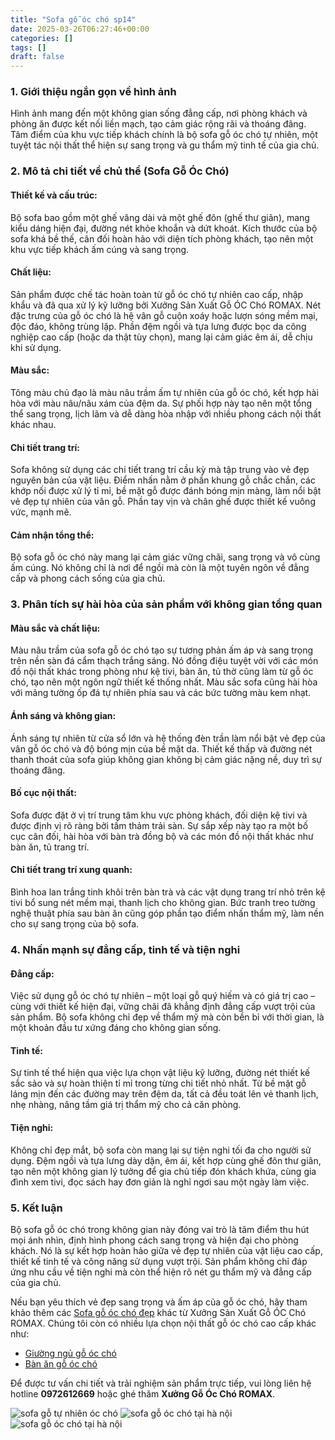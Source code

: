 ```yaml
---
title: "Sofa gỗ óc chó sp14"
date: 2025-03-26T06:27:46+00:00
categories: []
tags: []
draft: false
---
```

### 1. Giới thiệu ngắn gọn về hình ảnh

Hình ảnh mang đến một không gian sống đẳng cấp, nơi phòng khách và phòng ăn được kết nối liền mạch, tạo cảm giác rộng rãi và thoáng đãng. Tâm điểm của khu vực tiếp khách chính là bộ sofa gỗ óc chó tự nhiên, một tuyệt tác nội thất thể hiện sự sang trọng và gu thẩm mỹ tinh tế của gia chủ.

### 2. Mô tả chi tiết về chủ thể (Sofa Gỗ Óc Chó)

#### Thiết kế và cấu trúc:

Bộ sofa bao gồm một ghế văng dài và một ghế đôn (ghế thư giãn), mang kiểu dáng hiện đại, đường nét khỏe khoắn và dứt khoát. Kích thước của bộ sofa khá bề thế, cân đối hoàn hảo với diện tích phòng khách, tạo nên một khu vực tiếp khách ấm cúng và sang trọng.

#### Chất liệu:

Sản phẩm được chế tác hoàn toàn từ gỗ óc chó tự nhiên cao cấp, nhập khẩu và đã qua xử lý kỹ lưỡng bởi Xưởng Sản Xuất Gỗ ÓC Chó ROMAX. Nét đặc trưng của gỗ óc chó là hệ vân gỗ cuộn xoáy hoặc lượn sóng mềm mại, độc đáo, không trùng lặp. Phần đệm ngồi và tựa lưng được bọc da công nghiệp cao cấp (hoặc da thật tùy chọn), mang lại cảm giác êm ái, dễ chịu khi sử dụng.

#### Màu sắc:

Tông màu chủ đạo là màu nâu trầm ấm tự nhiên của gỗ óc chó, kết hợp hài hòa với màu nâu/nâu xám của đệm da. Sự phối hợp này tạo nên một tổng thể sang trọng, lịch lãm và dễ dàng hòa nhập với nhiều phong cách nội thất khác nhau.

#### Chi tiết trang trí:

Sofa không sử dụng các chi tiết trang trí cầu kỳ mà tập trung vào vẻ đẹp nguyên bản của vật liệu. Điểm nhấn nằm ở phần khung gỗ chắc chắn, các khớp nối được xử lý tỉ mỉ, bề mặt gỗ được đánh bóng mịn màng, làm nổi bật vẻ đẹp tự nhiên của vân gỗ. Phần tay vịn và chân ghế được thiết kế vuông vức, mạnh mẽ.

#### Cảm nhận tổng thể:

Bộ sofa gỗ óc chó này mang lại cảm giác vững chãi, sang trọng và vô cùng ấm cúng. Nó không chỉ là nơi để ngồi mà còn là một tuyên ngôn về đẳng cấp và phong cách sống của gia chủ.

### 3. Phân tích sự hài hòa của sản phẩm với không gian tổng quan

#### Màu sắc và chất liệu:

Màu nâu trầm của sofa gỗ óc chó tạo sự tương phản ấm áp và sang trọng trên nền sàn đá cẩm thạch trắng sáng. Nó đồng điệu tuyệt vời với các món đồ nội thất khác trong phòng như kệ tivi, bàn ăn, tủ thờ cũng làm từ gỗ óc chó, tạo nên một ngôn ngữ thiết kế thống nhất. Màu sắc sofa cũng hài hòa với mảng tường ốp đá tự nhiên phía sau và các bức tường màu kem nhạt.

#### Ánh sáng và không gian:

Ánh sáng tự nhiên từ cửa sổ lớn và hệ thống đèn trần làm nổi bật vẻ đẹp của vân gỗ óc chó và độ bóng mịn của bề mặt da. Thiết kế thấp và đường nét thanh thoát của sofa giúp không gian không bị cảm giác nặng nề, duy trì sự thoáng đãng.

#### Bố cục nội thất:

Sofa được đặt ở vị trí trung tâm khu vực phòng khách, đối diện kệ tivi và được định vị rõ ràng bởi tấm thảm trải sàn. Sự sắp xếp này tạo ra một bố cục cân đối, hài hòa với bàn trà đồng bộ và các món đồ nội thất khác như bàn ăn, tủ trang trí.

#### Chi tiết trang trí xung quanh:

Bình hoa lan trắng tinh khôi trên bàn trà và các vật dụng trang trí nhỏ trên kệ tivi bổ sung nét mềm mại, thanh lịch cho không gian. Bức tranh treo tường nghệ thuật phía sau bàn ăn cũng góp phần tạo điểm nhấn thẩm mỹ, làm nền cho sự sang trọng của bộ sofa.

### 4. Nhấn mạnh sự đẳng cấp, tinh tế và tiện nghi

#### Đẳng cấp:

Việc sử dụng gỗ óc chó tự nhiên – một loại gỗ quý hiếm và có giá trị cao – cùng với thiết kế hiện đại, vững chãi đã khẳng định đẳng cấp vượt trội của sản phẩm. Bộ sofa không chỉ đẹp về thẩm mỹ mà còn bền bỉ với thời gian, là một khoản đầu tư xứng đáng cho không gian sống.

#### Tinh tế:

Sự tinh tế thể hiện qua việc lựa chọn vật liệu kỹ lưỡng, đường nét thiết kế sắc sảo và sự hoàn thiện tỉ mỉ trong từng chi tiết nhỏ nhất. Từ bề mặt gỗ láng mịn đến các đường may trên đệm da, tất cả đều toát lên vẻ thanh lịch, nhẹ nhàng, nâng tầm giá trị thẩm mỹ cho cả căn phòng.

#### Tiện nghi:

Không chỉ đẹp mắt, bộ sofa còn mang lại sự tiện nghi tối đa cho người sử dụng. Đệm ngồi và tựa lưng dày dặn, êm ái, kết hợp cùng ghế đôn thư giãn, tạo nên một không gian lý tưởng để gia chủ tiếp đón khách khứa, cùng gia đình xem tivi, đọc sách hay đơn giản là nghỉ ngơi sau một ngày làm việc.

### 5. Kết luận

Bộ sofa gỗ óc chó trong không gian này đóng vai trò là tâm điểm thu hút mọi ánh nhìn, định hình phong cách sang trọng và hiện đại cho phòng khách. Nó là sự kết hợp hoàn hảo giữa vẻ đẹp tự nhiên của vật liệu cao cấp, thiết kế tinh tế và công năng sử dụng vượt trội. Sản phẩm không chỉ đáp ứng nhu cầu về tiện nghi mà còn thể hiện rõ nét gu thẩm mỹ và đẳng cấp của gia chủ.

Nếu bạn yêu thích vẻ đẹp sang trọng và ấm áp của gỗ óc chó, hãy tham khảo thêm các [Sofa gỗ óc chó đẹp](https://romax.vn/danh-muc/phong-khach/sofa-go-oc-cho/ "Sofa gỗ óc chó đẹp") khác từ Xưởng Sản Xuất Gỗ ÓC Chó ROMAX. Chúng tôi còn có nhiều lựa chọn nội thất gỗ óc chó cao cấp khác như:

* [Giường ngủ gỗ óc chó](https://romax.vn/danh-muc/phong-ngu/giuong-go-oc-cho/ "Giường ngủ gỗ óc chó")
* [Bàn ăn gỗ óc chó](https://romax.vn/danh-muc/phong-bep/ban-an-go-oc-cho/ "Bàn ăn gỗ óc chó")

Để được tư vấn chi tiết và trải nghiệm sản phẩm trực tiếp, vui lòng liên hệ hotline **0972612669** hoặc ghé thăm **Xưởng Gỗ Óc Chó ROMAX**.

![sofa gỗ tự nhiên óc chó](/img/sofa/sf14/sofa-go-oc-cho-sf14-00-42.webp)
![sofa gỗ óc chó tại hà nội](/img/sofa/sf14/sofa-go-oc-cho-sf14-00-43.webp)
![sofa gỗ óc chó tại hà nội](/img/sofa/sf14/sofa-go-oc-cho-sf14-00-44.webp)